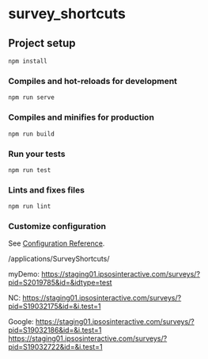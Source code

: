 # survey_shortcuts

## Project setup

```
npm install
```

### Compiles and hot-reloads for development

```
npm run serve
```

### Compiles and minifies for production

```
npm run build
```

### Run your tests

```
npm run test
```

### Lints and fixes files

```
npm run lint
```

### Customize configuration

See [Configuration Reference](https://cli.vuejs.org/config/).

/applications/SurveyShortcuts/

myDemo:
https://staging01.ipsosinteractive.com/surveys/?pid=S2019785&id=&idtype=test

NC:
https://staging01.ipsosinteractive.com/surveys/?pid=S19032175&id=&i.test=1

Google:
https://staging01.ipsosinteractive.com/surveys/?pid=S19032186&id=&i.test=1
https://staging01.ipsosinteractive.com/surveys/?pid=S19032722&id=&i.test=1

